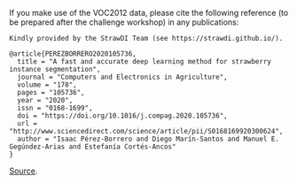 If you make use of the VOC2012 data, please cite the following reference (to be prepared after the challenge workshop) in any publications:

```
Kindly provided by the StrawDI Team (see https://strawdi.github.io/).

@article{PEREZBORRERO2020105736,
  title = "A fast and accurate deep learning method for strawberry instance segmentation",
  journal = "Computers and Electronics in Agriculture",
  volume = "178",
  pages = "105736",
  year = "2020",
  issn = "0168-1699",
  doi = "https://doi.org/10.1016/j.compag.2020.105736",
  url = "http://www.sciencedirect.com/science/article/pii/S0168169920300624",
  author = "Isaac Pérez-Borrero and Diego Marín-Santos and Manuel E. Gegúndez-Arias and Estefanía Cortés-Ancos"
}
```

[Source](https://strawdi.github.io/#using-the-database).
